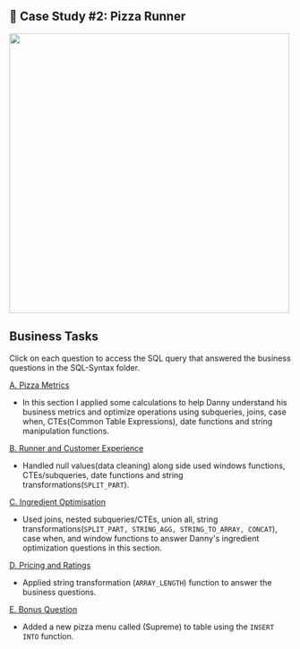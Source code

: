 ## 🍕 Case Study #2: Pizza Runner
<img src="https://8weeksqlchallenge.com/images/case-study-designs/2.png" width="500" height="500">

## Business Tasks
Click on each question to access the SQL query that answered the business questions in the SQL-Syntax folder.

[A. Pizza Metrics](https://github.com/toludoyin/8-week-sql-challenge/blob/main/Case-Study-%232-Pizza-Runner/SQL-Syntax/A.-Pizza-Metrics.sql)

* In this section I applied some calculations to help Danny understand his business metrics and optimize operations using subqueries, joins, case when, CTEs(Common Table Expressions), date functions and string manipulation functions.

[B. Runner and Customer Experience](https://github.com/toludoyin/8-week-sql-challenge/blob/main/Case-Study-%232-Pizza-Runner/SQL-Syntax/B-Runner-and-Customer-Experience.sql)

* Handled null values(data cleaning) along side used windows functions, CTEs/subqueries, date functions and string transformations(`SPLIT_PART`).

[C. Ingredient Optimisation](https://github.com/toludoyin/8-week-sql-challenge/blob/main/Case-Study-%232-Pizza-Runner/SQL-Syntax/C-Ingredient-Optimisation.sql)

* Used joins, nested subqueries/CTEs, union all,  string transformations(`SPLIT_PART, STRING_AGG, STRING_TO_ARRAY, CONCAT`), case when, and window functions to answer Danny's ingredient optimization questions in this section.

[D. Pricing and Ratings](https://github.com/toludoyin/8-week-sql-challenge/blob/main/Case-Study-%232-Pizza-Runner/SQL-Syntax/D.%20Pricing-and-Ratings.sql)

* Applied string transformation (`ARRAY_LENGTH`) function to answer the business questions.

[E. Bonus Question](https://github.com/toludoyin/8-week-sql-challenge/blob/main/Case-Study-%232-Pizza-Runner/SQL-Syntax/D.%20Pricing-and-Ratings.sql)

* Added a new pizza menu called (Supreme) to table using the `INSERT INTO` function.
